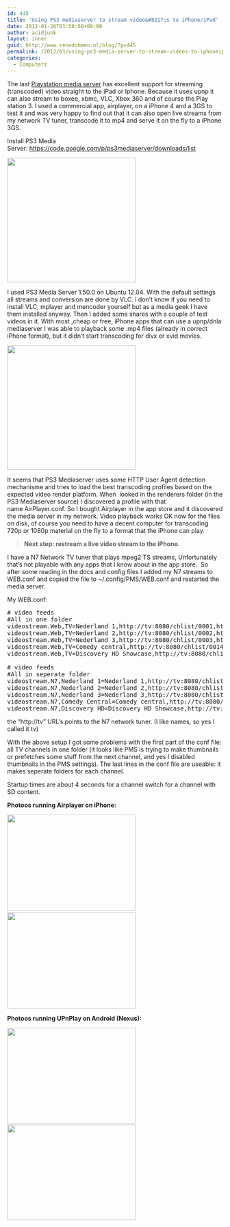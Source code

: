 ```yaml
---
id: 445
title: 'Using PS3 mediaserver to stream video&#8217;s to iPhone/iPad'
date: 2012-01-26T01:50:50+00:00
author: acidjunk
layout: inner
guid: http://www.renedohmen.nl/blog/?p=445
permalink: /2012/01/using-ps3-media-server-to-stream-videos-to-iphoneipad/
categories:
  - Computerz
---
```

The last [Playstation media server](https://code.google.com/p/ps3mediaserver/) has excellent support for streaming (transcoded) video straight to the iPad or Iphone. Because it uses upnp it can also stream to boxee, xbmc, VLC, Xbox 360 and of course the Play station 3. I used a commercial app, airplayer, on a iPhone 4 and a 3GS to test it and was very happy to find out that it can also open live streams from my network TV tuner, transcode it to mp4 and serve it on the fly to a iPhone 3GS.

Install PS3 Media Server: <https://code.google.com/p/ps3mediaserver/downloads/list>

[<img title="tv1" src="http://www.renedohmen.nl/blog/wp-content/uploads/2012/01/tv1-300x291.png" alt="" width="300" height="291" />](http://www.renedohmen.nl/blog/wp-content/uploads/2012/01/tv1.png)

I used PS3 Media Server 1.50.0 on Ubuntu 12.04. With the default settings all streams and conversion are done by VLC. I don&#8217;t know if you need to install VLC, mplayer and mencoder yourself but as a media geek I have them installed anyway. Then I added some shares with a couple of test videos in it. With most ,cheap or free, iPhone apps that can use a upnp/dnla mediaserver I was able to playback some .mp4 files (already in correct iPhone format), but it didn&#8217;t start transcoding for divx or xvid movies.

[<img class="alignnone size-medium wp-image-448" title="srces" src="http://www.renedohmen.nl/blog/wp-content/uploads/2012/01/srces1-300x291.png" alt="" width="300" height="291" />](http://www.renedohmen.nl/blog/wp-content/uploads/2012/01/srces1.png)

It seems that PS3 Mediaserver uses some HTTP User Agent detection mechanisme and tries to load the best transcoding profiles based on the expected video render platform. When  looked in the renderers folder (in the PS3 Mediaserver source) I discovered a profile with that name AirPlayer.conf. So I bought Airplayer in the app store and it discovered the media server in my network. Video playback works OK now for the files on disk, of course you need to have a decent computer for transcoding 720p or 1080p material on the fly to a format that the iPhone can play.

> **Next step: restream a live video stream to the iPhone.**

I have a N7 Network TV tuner that plays mpeg2 TS streams, Unfortunately that&#8217;s not playable with any apps that I know about in the app store.  So after some reading in the docs and config files I added my N7 streams to WEB.conf and copied the file to ~/.config/PMS/WEB.conf and restarted the media server.

My WEB.conf:

<pre># video feeds
#All in one folder
videostream.Web,TV=Nederland 1,http://tv:8080/chlist/0001,http://www.anyseedirect.eu/images/nederland_1.png
videostream.Web,TV=Nederland 2,http://tv:8080/chlist/0002,http://www.anyseedirect.eu/images/nederland_2.png
videostream.Web,TV=Nederland 3,http://tv:8080/chlist/0003,http://www.anyseedirect.eu/images/nederland_3.png
videostream.Web,TV=Comedy central,http://tv:8080/chlist/0014,http://www.anyseedirect.eu/images/comedy_central_kind.png
videostream.Web,TV=Discovery HD Showcase,http://tv:8080/chlist/0062,http://www.anyseedirect.eu/images/http://www.anyseedirect.eu/images/discovery_hd_showca.png

# video feeds
#All in seperate folder
videostream.N7,Nederland 1=Nederland 1,http://tv:8080/chlist/0001,http://www.anyseedirect.eu/images/nederland_1.png
videostream.N7,Nederland 2=Nederland 2,http://tv:8080/chlist/0002,http://www.anyseedirect.eu/images/nederland_2.png
videostream.N7,Nederland 3=Nederland 3,http://tv:8080/chlist/0003,http://www.anyseedirect.eu/images/nederland_3.png
videostream.N7,Comedy Central=Comedy central,http://tv:8080/chlist/0014,http://www.anyseedirect.eu/images/comedy_central_kind.png
videostream.N7,Discovery HD=Discovery HD Showcase,http://tv:8080/chlist/0062,http://www.anyseedirect.eu/images/http://www.anyseedirect.eu/images/discovery_hd_showca.png</pre>

the &#8220;http://tv&#8221; URL&#8217;s points to the N7 network tuner. (I like names, so yes I called it tv)

With the above setup I got some problems with the first part of the conf file: all TV channels in one folder (it looks like PMS is trying to make thumbnails or prefetches some stuff from the next channel, and yes I disabled thumbnails in the PMS settings). The last lines in the conf file are useable: it makes seperate folders for each channel.

Startup times are about 4 seconds for a channel switch for a channel with SD content.

**Photoos running Airplayer on iPhone:**
  
[<img class="alignnone size-medium wp-image-450" title="IMG_20120126_020104" src="http://www.renedohmen.nl/blog/wp-content/uploads/2012/01/IMG_20120126_020104-300x225.jpg" alt="" width="300" height="225" srcset="http://www.renedohmen.nl/blog/wp-content/uploads/2012/01/IMG_20120126_020104-300x225.jpg 300w, http://www.renedohmen.nl/blog/wp-content/uploads/2012/01/IMG_20120126_020104-1024x768.jpg 1024w" sizes="(max-width: 300px) 100vw, 300px" />](http://www.renedohmen.nl/blog/wp-content/uploads/2012/01/IMG_20120126_020104.jpg)  [<img class="alignnone size-medium wp-image-452" title="IMG_20120126_022845" src="http://www.renedohmen.nl/blog/wp-content/uploads/2012/01/IMG_20120126_022845-300x225.jpg" alt="" width="300" height="225" srcset="http://www.renedohmen.nl/blog/wp-content/uploads/2012/01/IMG_20120126_022845-300x225.jpg 300w, http://www.renedohmen.nl/blog/wp-content/uploads/2012/01/IMG_20120126_022845-1024x768.jpg 1024w" sizes="(max-width: 300px) 100vw, 300px" />](http://www.renedohmen.nl/blog/wp-content/uploads/2012/01/IMG_20120126_022845.jpg)

**Photoos running UPnPlay on Android (Nexus):**

[<img class="alignnone size-medium wp-image-458" title="foto (2)" src="http://www.renedohmen.nl/blog/wp-content/uploads/2012/01/foto-2-300x223.jpg" alt="" width="300" height="223" />](http://www.renedohmen.nl/blog/wp-content/uploads/2012/01/foto-2.jpg)&nbsp;&nbsp;[<img class="alignnone size-medium wp-image-459" title="foto (1)" src="http://www.renedohmen.nl/blog/wp-content/uploads/2012/01/foto-1-300x223.jpg" alt="" width="300" height="223" />](http://www.renedohmen.nl/blog/wp-content/uploads/2012/01/foto-1.jpg)